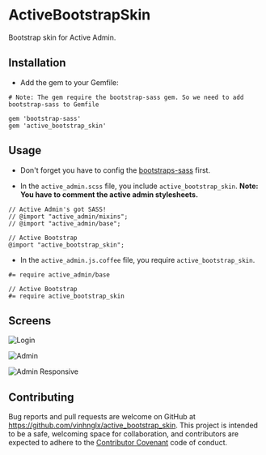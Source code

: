 # ActiveBootstrapSkin

Bootstrap skin for Active Admin.

## Installation

- Add the gem to your Gemfile:

```
# Note: The gem require the bootstrap-sass gem. So we need to add bootstrap-sass to Gemfile

gem 'bootstrap-sass'
gem 'active_bootstrap_skin'
```

## Usage

- Don't forget you have to config the [bootstraps-sass](https://github.com/twbs/bootstrap-sass#a-ruby-on-rails) first.

- In the `active_admin.scss` file, you include `active_bootstrap_skin`. **Note: You have to comment the active admin stylesheets.**

```
// Active Admin's got SASS!
// @import "active_admin/mixins";
// @import "active_admin/base";

// Active Bootstrap
@import "active_bootstrap_skin";
```

- In the `active_admin.js.coffee` file, you require `active_bootstrap_skin`.

```
#= require active_admin/base

// Active Bootstrap
#= require active_bootstrap_skin
```

## Screens

![Login](https://cloud.githubusercontent.com/assets/1997137/14111523/49c1e80c-f5f5-11e5-9fd4-d1700428b167.png)

![Admin](https://cloud.githubusercontent.com/assets/1997137/14111565/6f684bd2-f5f5-11e5-9c8c-afc0ac8ab05e.png)

![Admin Responsive](https://cloud.githubusercontent.com/assets/1997137/14111613/8fd64eb4-f5f5-11e5-9024-0d0dbf4c4b88.png)

## Contributing

Bug reports and pull requests are welcome on GitHub at https://github.com/vinhnglx/active_bootstrap_skin. This project is intended to be a safe, welcoming space for collaboration, and contributors are expected to adhere to the [Contributor Covenant](http://contributor-covenant.org/) code of conduct.
